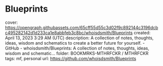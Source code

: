 # Blueprints

cover: https://opengraph.githubassets.com/65cff55d55c3d02f9c892144c3196dcbc495282142d1d233ca1e8abbfeb3c8bc/whoisdsmith/Blueprints
created: April 13, 2023 3:29 AM (UTC)
description: A collection of notes, thoughts, ideas, wisdom and schematics to create a better future for yourself. - GitHub - whoisdsmith/Blueprints: A collection of notes, thoughts, ideas, wisdom and schematic...
folder: BOOKMRKS-MTHRFCKR / MTHRFCKR
tags: mf, personal
url: https://github.com/whoisdsmith/Blueprints